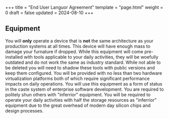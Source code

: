 +++
title = "End User Languor Agreement"
template = "page.html"
weight = 0
draft = false
updated = 2024-08-10
+++

## Equipment
You will __only__ operate a device that is __not__ the same architecture as your production systems at all times. This device will have enough mass to damage your furnature if dropped. While this equipment will come pre-installed with tools applicable to your daily activities, they will be woefully outdated and do not work the same as industry standard. While not able to be deleted you will need to shadow these tools with public versions and keep them configured. You will be provided with no less than two hardware virtualization platforms both of which require significant performance impacts on daily operations. You will use this equipment as a form of status in the caste system of enterprise software development. You are required to politely shun others with "inferrior" equipment. You will be required to operate your daily activities with half the storage resources as "inferrior" equipment due to the great overhead of modern day silicon chips and design processes.
